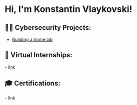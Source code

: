 <h1>Hi, I'm Konstantin Vlaykovski! <br/></h1>

<h2>👨‍💻 Cybersecurity Projects:</h2>

  - [Building a home lab](https://github.com/Konstantin-Vlaykovski/HomeLab/tree/main)

<h2>🚀 Virtual Internships:</h2>
  - link

<h2>🎓 Certifications:</h2>
  - link
